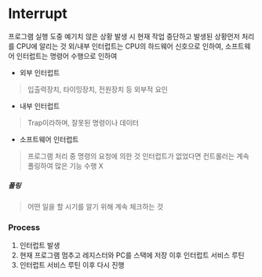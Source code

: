 # Interrupt
프로그램 실행 도중 예기치 않은 상황 발생 시 현재 작업 중단하고 발생된 상황먼저 처리를 CPU에 알리는 것
외/내부 인터럽트는 CPU의 하드웨어 신호으로 인하여,
소프트웨어 인터럽트는 명령어 수행으로 인하여
- 외부 인터럽트
> 입출력장치, 타이밍장치, 전원장치 등 외부적 요인
- 내부 인터럽트
> Trap이라하며, 잘못된 명령이나 데이터
- 소프트웨어 인터럽트
> 프로그램 처리 중 명령의 요청에 의한 것
인터럽트가 없었다면 컨트롤러는 계속 폴링하여 많은 기능 수행 X
##### 폴링
> 어떤 일을 할 시기를 알기 위해 계속 체크하는 것
### Process
1. 인터럽트 발생
2. 현재 프로그램 멈추고 레지스터와 PC를 스택에 저장 이후 인터럽트 서비스 루틴
3. 인터럽트 서비스 루틴 이후 다시 진행